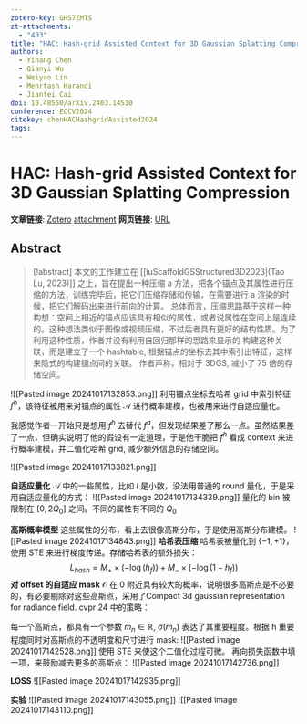 ```yaml
---
zotero-key: GHS7ZMTS
zt-attachments:
  - "403"
title: "HAC: Hash-grid Assisted Context for 3D Gaussian Splatting Compression"
authors:
  - Yihang Chen
  - Qianyi Wu
  - Weiyao Lin
  - Mehrtash Harandi
  - Jianfei Cai
doi: 10.48550/arXiv.2403.14530
conference: ECCV2024
citekey: chenHACHashgridAssisted2024
tags:
---
```

# HAC: Hash-grid Assisted Context for 3D Gaussian Splatting Compression

**文章链接**: [Zotero](zotero://select/library/items/GHS7ZMTS) [attachment](<file:///home/ilot/Documents/Zotero/storage/FPYYAFK8/Chen%20%E7%AD%89%20-%202024%20-%20HAC%20Hash-grid%20Assisted%20Context%20for%203D%20Gaussian%20Splatting%20Compression.pdf>)
**网页链接**: [URL](http://arxiv.org/abs/2403.14530)
## Abstract

>[!abstract]
>本文的工作建立在 [[luScaffoldGSStructured3D2023|(Tao Lu, 2023)]] 之上，旨在提出一种压缩 a 方法，把各个锚点及其属性进行压缩的方法，训练完毕后，把它们压缩存储和传输，在需要进行 a 渲染的时候，把它们解码出来进行前向的计算。
>总体而言，压缩思路基于这样一种构想：空间上相近的锚点应该具有相似的属性，或者说属性在空间上是连续的。这种想法类似于图像或视频压缩，不过后者具有更好的结构性质。为了利用这种性质，作者并没有利用自回归那样的思路来显示的 构建这种关联，而是建立了一个 hashtable, 根据锚点的坐标去其中索引出特征，这样来隐式的构建锚点间的关联。
>作者声称，相对于 3DGS, 减小了 75 倍的存储空间。




![[Pasted image 20241017132853.png]]
利用锚点坐标去哈希 grid 中索引特征 $f^{h}$，该特征被用来对锚点的属性 $\mathcal{A}$ 进行概率建模，也被用来进行自适应量化。

我感觉作者一开始只是想用 $f^{h}$ 去替代 $f^{a}$，但发现结果差了那么一点。虽然结果差了一点，但确实说明了他的假设有一定道理，于是他干脆把 $f^{h}$ 看成 context 来进行概率建模，并二值化哈希 grid, 减少额外信息的存储空间。

![[Pasted image 20241017133821.png]]


**自适应量化**
$\mathcal{A}$ 中的一些属性，比如 $l$ 是小数，没法用普通的 round 量化，于是采用自适应量化的方式：
![[Pasted image 20241017134339.png]]
量化的 bin 被限制在 $[0,2Q_{0}]$ 之间。不同的属性有不同的 $Q_{0}$

**高斯概率模型**
这些属性的分布，看上去很像高斯分布，于是使用高斯分布建模。
![[Pasted image 20241017134843.png]]
**哈希表压缩**
哈希表被量化到 $\{-1,+1\}$，使用 STE 来进行梯度传递。存储哈希表的额外损失：
$$
L_{hash}=M_{+}\times (-\log(h_{f}))+M_{-}\times (-\log(1-h_{f}))
$$
**对 offset 的自适应 mask**
$\mathcal{O}$ 在 0 附近具有较大的概率，说明很多高斯点是不必要的，有必要剔除对这些高斯点，采用了Compact 3d gaussian representation for radiance field. cvpr 24 中的策略：

每一个高斯点，都具有一个参数 $m_{n}\in \mathbb{R}$, $\sigma (m_{n})$ 表达了其重要程度。根据 h 重要程度同时对高斯点的不透明度和尺寸进行 mask:
![[Pasted image 20241017142528.png]]
使用 STE 来使这个二值化过程可微。
再向损失函数中填一项，来鼓励减去更多的高斯点：
![[Pasted image 20241017142736.png]]

**LOSS**
![[Pasted image 20241017142935.png]]

**实验**
![[Pasted image 20241017143055.png]]
![[Pasted image 20241017143110.png]]